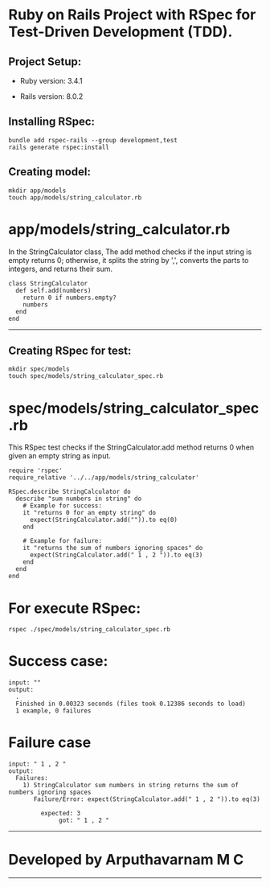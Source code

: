 # Ruby on Rails Project with RSpec for Test-Driven Development (TDD).

## Project Setup:
* Ruby version: 3.4.1

* Rails version: 8.0.2

## Installing RSpec:
```
bundle add rspec-rails --group development,test
rails generate rspec:install
```

## Creating model:
```
mkdir app/models
touch app/models/string_calculator.rb
```
# app/models/string_calculator.rb
In the StringCalculator class, The add method checks if the input string is empty returns 0; otherwise, it splits the string by ',', converts the parts to integers, and returns their sum.
```
class StringCalculator
  def self.add(numbers)
    return 0 if numbers.empty?
    numbers
  end
end
```
---

## Creating RSpec for test:
```
mkdir spec/models
touch spec/models/string_calculator_spec.rb
```
# spec/models/string_calculator_spec.rb
This RSpec test checks if the StringCalculator.add method returns 0 when given an empty string as input.
```
require 'rspec'
require_relative '../../app/models/string_calculator'

RSpec.describe StringCalculator do
  describe "sum numbers in string" do
    # Example for success:
    it "returns 0 for an empty string" do
      expect(StringCalculator.add("")).to eq(0)
    end

    # Example for failure:
    it "returns the sum of numbers ignoring spaces" do
      expect(StringCalculator.add(" 1 , 2 ")).to eq(3)
    end
  end
end
```

# For execute RSpec:
```
rspec ./spec/models/string_calculator_spec.rb
```

# Success case:
```
input: ""
output:
  .
  Finished in 0.00323 seconds (files took 0.12386 seconds to load)
  1 example, 0 failures
```

# Failure case
```
input: " 1 , 2 "
output: 
  Failures:
    1) StringCalculator sum numbers in string returns the sum of numbers ignoring spaces
       Failure/Error: expect(StringCalculator.add(" 1 , 2 ")).to eq(3)
       
         expected: 3
              got: " 1 , 2 "
```

---
# Developed by Arputhavarnam M C
---
